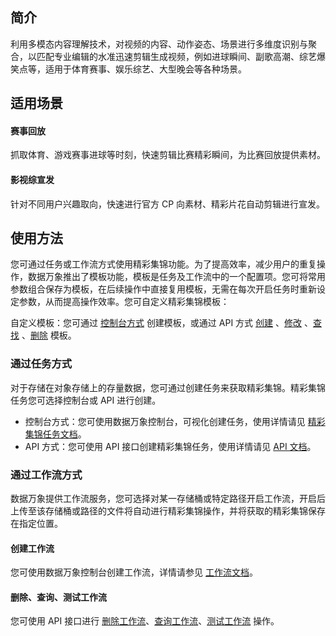## 简介

利用多模态内容理解技术，对视频的内容、动作姿态、场景进行多维度识别与聚合，以匹配专业编辑的水准迅速剪辑生成视频，例如进球瞬间、副歌高潮、综艺爆笑点等，适用于体育赛事、娱乐综艺、大型晚会等各种场景。

## 适用场景

#### 赛事回放

抓取体育、游戏赛事进球等时刻，快速剪辑比赛精彩瞬间，为比赛回放提供素材。

#### 影视综宣发

针对不同用户兴趣取向，快速进行官方 CP 向素材、精彩片花自动剪辑进行宣发。

## 使用方法

您可通过任务或工作流方式使用精彩集锦功能。为了提高效率，减少用户的重复操作，数据万象推出了模板功能，模板是任务及工作流中的一个配置项。您可将常用参数组合保存为模板，在后续操作中直接复用模板，无需在每次开启任务时重新设定参数，从而提高操作效率。您可自定义精彩集锦模板：

自定义模板：您可通过 [控制台方式](https://intl.cloud.tencent.com/document/product/1045/43606) 创建模板，或通过 API 方式 [创建](https://intl.cloud.tencent.com/document/product/1045/49914) 、[修改](https://intl.cloud.tencent.com/document/product/1045/49928) 、[查找](https://intl.cloud.tencent.com/document/product/1045/49919) 、[删除](https://intl.cloud.tencent.com/document/product/1045/49918) 模板。


### 通过任务方式

对于存储在对象存储上的存量数据，您可通过创建任务来获取精彩集锦。精彩集锦任务您可选择控制台或 API 进行创建。

- 控制台方式：您可使用数据万象控制台，可视化创建任务，使用详情请见 [精彩集锦任务文档](https://intl.cloud.tencent.com/document/product/1045/43605)。
- API 方式：您可使用 API 接口创建精彩集锦任务，使用详情请见 [API 文档](https://intl.cloud.tencent.com/document/product/1045/48943)。

### 通过工作流方式

数据万象提供工作流服务，您可选择对某一存储桶或特定路径开启工作流，开启后上传至该存储桶或路径的文件将自动进行精彩集锦操作，并将获取的精彩集锦保存在指定位置。

#### 创建工作流

您可使用数据万象控制台创建工作流，详情请参见 [工作流文档](https://intl.cloud.tencent.com/document/product/1045/43604)。

#### 删除、查询、测试工作流

您可使用 API 接口进行 [删除工作流](https://intl.cloud.tencent.com/document/product/1045/43734)、[查询工作流](https://intl.cloud.tencent.com/document/product/1045/50339)、[测试工作流](https://intl.cloud.tencent.com/document/product/1045/50340) 操作。

